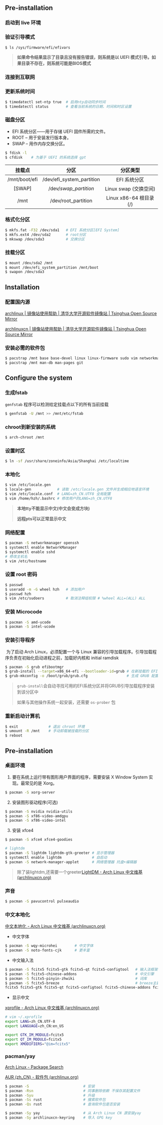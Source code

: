 ## Pre-installation

### 启动到 live 环境

### 验证引导模式

```bash
$ ls /sys/firmware/efi/efivars
```

> **如果命令结果显示了目录且没有报告错误，则系统是以 UEFI 模式引导。如果目录不存在，则系统可能是BIOS模式**

### 连接到互联网

### 更新系统时间

```bash
$ timedatectl set-ntp true	# 启用ntp自动同步时间
$ timedatectl status		# 查看当前系统的日期、时间和时区设置
```

### 磁盘分区

- EFI 系统分区——用于存储 UEFI 固件所需的文件。
- ROOT – 用于安装发行版本身。
- SWAP – 用作内存交换分区。

```bash
$ fdisk -l
$ cfdisk	# 为基于 UEFI 的系统选择 gpt
```

|    挂载点     |           分区            |        分区类型         |
| :-----------: | :-----------------------: | :---------------------: |
| /mnt/boot/efi | /dev/efi_system_partition |      EFI 系统分区       |
|    [SWAP]     |   /dev/*swap_partition*   |  Linux swap (交换空间)  |
|     /mnt      |    /dev/root_partition    | Linux x86-64 根目录 (/) |

### 格式化分区

```bash
$ mkfs.fat -F32 /dev/sda1	# EFI 系统分区[EFI System]
$ mkfs.ext4 /dev/sda2		# root分区
$ mkswap /dev/sda3			# 交换分区
```

### 挂载分区

```bash
$ mount /dev/sda2 /mnt
$ mount /dev/efi_system_partition /mnt/boot
$ swapon /dev/sda3
```



## Installation

### 配置国内源

[archlinux | 镜像站使用帮助 | 清华大学开源软件镜像站 | Tsinghua Open Source Mirror](https://mirrors.tuna.tsinghua.edu.cn/help/archlinux/)

[archlinuxcn | 镜像站使用帮助 | 清华大学开源软件镜像站 | Tsinghua Open Source Mirror](https://mirrors.tuna.tsinghua.edu.cn/help/archlinuxcn/)



### 安装必需的软件包

```bash
$ pacstrap /mnt base base-devel linux linux-firmware sudo vim networkmanager 
$ pacstrap /mnt man-db man-pages git 
```



## Configure the system

### 生成fstab

`genfstab` 程序可以检测给定挂载点以下的所有当前挂载

```bash
$ genfstab -U /mnt >> /mnt/etc/fstab
```

### chroot到新安装的系统

```bash
$ arch-chroot /mnt
```

### 设置时区

```bash
$ ln -sf /usr/share/zoneinfo/Asia/Shanghai /etc/localtime
```

### 本地化

```bash
$ vim /etc/locale.gen	
$ locale-gen			# 读取 /etc/locale.gen 文件并生成相应地语言环境
$ vim /etc/locale.conf	# LANG=zh_CN.UTF8 全局配置
$ vim /home/hzh/.bashrc # 修改用户的LANG=zh_CN.UTF8
```

> **本地tty不能显示中文(中文会变成方块)**
>
> **远程pts可以正常显示中文**

### 网络配置

```bash
$ pacman -S networkmanager openssh
$ systemctl enable NetworkManager
$ systemctl enable sshd
# 修改主机名
$ vim /etc/hostname
```

### 设置 root 密码

```bash
$ passwd
$ useradd -m -G wheel hzh	# 添加用户
$ passwd hzh
$ vim /etc/sudoers			# 取消注释组权限 # %wheel ALL=(ALL) ALL
```

### 安装 Microcode

```bash
$ pacman -S amd-ucode
$ pacman -S intel-ucode
```

### 安装引导程序

​	为了启动 Arch Linux，必须配置一个与 Linux 兼容的引导加载程序。引导加载程序负责在初始化启动进程之前，加载好内核和 initial ramdisk

```bash
$ pacman -S grub efibootmgr
$ grub-install --target=x86_64-efi --bootloader-id=grub	# 在新挂载的 EFI 系统分区中安装 GRUB
$ grub-mkconfig -o /boot/grub/grub.cfg					# 生成 GRUB 配置文件
```

> `grub-install`会自动寻找可用的EFI系统分区并将GRUB引导加载程序安装到该分区中
>
> 如果与其他操作系统一起安装，还需要 `os-prober` 包

### 重新启动计算机

```bash
$ exit				# 退出 chroot 环境
$ umount -R /mnt	# 手动卸载被挂载的分区
$ reboot
```



## Pre-installation

### 桌面环境

1. 要在系统上运行带有图形用户界面的程序，需要安装 X Window System 实现。最常见的是 Xorg。

```bash
$ pacman -S xorg-server
```

2. 安装图形驱动程序(可选)

```bash
$ pacman -S nvidia nvidia-utils
$ pacman -S xf86-video-amdgpu
$ pacman -S xf86-video-intel
```

3. 安装 xfce4

```bash
$ pacman -S xfce4 xfce4-goodies
```

```bash
# lightdm
$ pacman -S lightdm lightdm-gtk-greeter	# 显示管理器
$ systemctl enable lightdm				# 自启动
$ pacman -S network-manager-applet		# 网络管理器 托盘+编辑器
```

> 除了装lightdm,还需要一个greeter[LightDM - Arch Linux 中文维基 (archlinuxcn.org)](https://wiki.archlinuxcn.org/wiki/LightDM)



### 声音

```bash
$ pacman -S pavucontrol pulseaudio
```

### 中文本地化

[中文本地化 - Arch Linux 中文维基 (archlinuxcn.org)](https://wiki.archlinuxcn.org/wiki/中文本地化)

- 中文字体

```bash
$ pacman -S wqy-microhei		# 中文字体
$ pacman -S noto-fonts-cjk		# 更丰富
```

- 中文输入法

```bash
$ pacman -S fcitx5 fcitx5-gtk fcitx5-qt fcitx5-configtool	# 输入法框架
$ pacman -S fcitx5-chinese-addons							# 中文引擎
$ pacman -S fcitx5-pinyin-zhwiki							# 词库
$ pacman -S fcitx5-breeze 									# breeze主题
fcitx5 fcitx5-gtk fcitx5-qt fcitx5-configtool fcitx5-chinese-addons fcitx5-pinyin-zhwiki fcitx5-breeze
```

- 显示中文

[xprofile - Arch Linux 中文维基 (archlinuxcn.org)](https://wiki.archlinuxcn.org/wiki/Xprofile)

```bash
# vim ~/.xprofile
export LANG=zh_CN.UTF-8
export LANGUAGE=zh_CN:en_US

export GTK_IM_MODULE=fcitx5
export QT_IM_MODULE=fcitx5
export XMODIFIERS="@im=fcitx5"
```



### pacman/yay

[Arch Linux - Package Search](https://archlinux.org/packages/)

[AUR (zh_CN) - 软件包 (archlinux.org)](https://aur.archlinux.org/packages)

```bash
$ pacman -S							# 安装
$ pacman -Rsn 						# 同事删除依赖 不保存其配置文件
$ pacman -Syu						# 升级
$ pacman -Ss rust					# 搜索软件包
$ pacman -Qs rust					# 查询软件包是否安装

$ pacman -Sy yay					# 从 Arch Linux CN 源安装yay
$ pacman -Sy archlinuxcn-keyring	# 导入 GPG key
```

